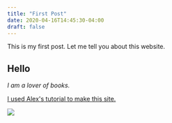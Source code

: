 ```yaml
---
title: "First Post"
date: 2020-04-16T14:45:30-04:00
draft: false
---
```


This is my first post. Let me tell you about this website.

## Hello

*I am a lover of books.*

[I used Alex's tutorial to make this site.](https://azleslie.com/projects/hugo-tutorial)

![](/cooks-office2.jpg)
